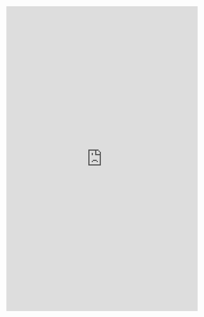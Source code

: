 <iframe frameborder="0" width="100%" height="800px" src="https://replit.com/@GigiGuan/gigiguangithubio?lite=true">
  
